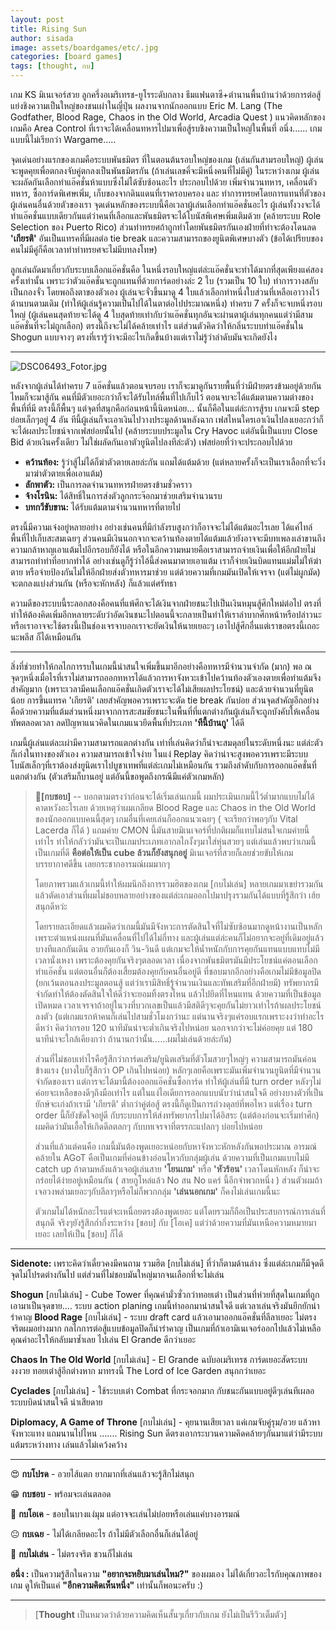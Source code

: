 ```yaml
---
layout: post
title: Rising Sun
author: sisada
image: assets/boardgames/etc/.jpg
categories: [board games]
tags: [thought, กบ]
---
```

เกม KS มิเนเจอร์สวย ลูกครึ่งอเมริเทรช-ยูโรระดับกลาง ธีมแฟนตาซี+ตำนานพื้นบ้านว่าด้วยการต่อสู้แย่งชิงความเป็นใหญ่ของชนเผ่าในญี่ปุ่น ผลงานจากนักออกแบบ Eric M. Lang (The Godfather, Blood Rage, Chaos in the Old World, Arcadia Quest ) แนวคิดหลักของเกมคือ Area Control ที่เราจะได้เคลื่อนทหารไปมาเพื่อสู้รบชิงความเป็นใหญ่ในพื้นที่
อนึ่ง...... เกมแบบนี้ไม่เรียกว่า Wargame.....


จุดเด่นอย่างแรกของเกมคือระบบพันธมิตร ที่ในตอนต้นรอบใหญ่ของเกม (เล่นกันสามรอบใหญ่) ผู้เล่นจะพูดคุยเพื่อตกลงจับคู่ตกลงเป็นพันธมิตรกัน (ถ้าเล่นเลขคี่จะมีหนึ่งคนที่ไม่มีคู่) ในระหว่างเกม ผู้เล่นจะผลัดกันเลือกทำแอ๊คชั่นห้าแบบซึ่งไม่ได้ซับซ้อนอะไร ประกอบไปด้วย เพิ่มจำนวนทหาร, เคลื่อนตัวทหาร, ซื้อการ์ดพิเศษเพิ่ม, เก็บของจากดินแดนที่เราครอบครอง และ ทำการทรยศโดยการแทนที่ตัวของผู้เล่นคนอื่นด้วยตัวของเรา จุดเด่นหลักของระบบนี้คือเวลาผู้เล่นเลือกทำแอ๊คชั่นอะไร ผู้เล่นทั้งวงจะได้ทำแอ๊คชั่นแบบเดียวกันแต่ว่าคนที่เลือกและพันธมิตรจะได้โบนัสพิเศษเพิ่มเติมด้วย (คล้ายระบบ Role Selection ของ Puerto Rico) ส่วนท่าทรยศถ้าถูกทำโดยพันธมิตรกันเองฝ่ายที่ทำจะต้องโดนลด **'เกียรติ'** อันเป็นแทรคที่มีผลต่อ tie break และความสามารถของยูนิตพิเศษบางตัว (ข้อได้เปรียบของคนไม่มีคู่ก็คือเวลาทำท่าทรยศจะไม่มีบทลงโทษ)

ลูกเล่นถัดมาเกี่ยวกับระบบเลือกแอ๊คชั่นคือ ในหนึ่งรอบใหญ่แต่ล่ะแอ๊คชั่นจะทำได้มากที่สุดเพียงแค่สองครั้งเท่านั้น เพราะว่าตัวแอ๊คชั่นจะถูกแทนที่ด้วยการ์ดอย่างล่ะ 2 ใบ (รวมเป็น 10 ใบ) ทำการวางสลับเป็นกองจั่ว โดยพอถึงตาของตัวเอง ผู้เล่นจะจั่วขึ้นมาดู 4 ใบแล้วเลือกทำหนึ่งใบส่วนที่เหลือเอาวางไว้ด้านบนตามเดิม (ทำให้ผู้เล่นรู้ความเป็นไปได้ในตาต่อไปประมาณหนึ่ง) ทำครบ 7 ครั้งก็จะจบหนึ่งรอบใหญ่ (ผู้เล่นคนสุดท้ายจะได้ดู 4 ใบสุดท้ายเท่ากับว่าแอ๊คชั่นทุกอันจะผ่านตาผู้เล่นทุกคนแต่ว่ามีสามแอ๊คชั่นที่จะไม่ถูกเลือก) ตรงนี้ถึงจะไม่ได้คล้ายเท่าไร แต่ส่วนตัวคิดว่าให้กลิ่นระบบทำแอ๊คชั่นใน Shogun แบบจางๆ ตรงที่เรารู้ว่าจะมีอะไรเกิดขึ้นบ้างแต่เราไม่รู้ว่าลำดับมันจะเกิดยังไง



---


![DSC06493_Fotor.jpg](https://boardnbon.files.wordpress.com/2018/01/dsc06493_fotor.jpg)

หลังจากผู้เล่นได้ทำครบ 7 แอ๊คชั่นแล้วตอนจบรอบ เราก็จะมาดูกันรายพื้นที่ว่ามีฝ่ายตรงข้ามอยู่ด้วยกันไหมก็จะมาสู้กัน คนที่มีตัวเยอะกว่าก็จะได้รับไทล์พื้นที่ไปเก็บไว้ ตอนจบจะได้แต้มตามความต่างของพื้นที่ที่มี
ตรงนี้ก็พื้นๆ แต่จุดที่สนุกคือก่อนหน้านี้นิดหน่อย... นั้นก็คือในแต่ล่ะการสู้รบ เกมจะมี step ย่อยเล็กๆอยู่ 4 อัน ทีนี้ผู้เล่นก็จะเอาเงินไปวางประมูลด้านหลังฉาก เฟสไหนใครเอาเงินไปลงเยอะกว่าก็จะได้ผลประโยชน์จากเฟสย่อยนั้นไป (คล้ายระบบประมูลใน Cry Havoc แต่อันนี้เป็นแบบ Close Bid ด้วยเงินครั้งเดียว ไม่ใช่ผลัดกันเอาตัวยูนิตไปลงทีล่ะตัว) เฟสย่อยที่ว่าจะประกอบไปด้วย
* **คว้านท้อง:** รู้ว่าสู้ไม่ได้ก็ฆ่าตัวตายเลยล่ะกัน แถมได้แต้มด้วย (แต่หลายครั้งก็จะเป็นเราเลือกที่จะวิ่งมาฆ่าตัวตายเพื่อเอาแต้ม)
* **ลักพาตัว:** เป็นการลดจำนวนทหารฝ่ายตรงข้ามชั่วคราว
* **จ้างโรนิน:** ได้สิทธิ์ในการส่งตัวลูกกระจ๊อกมาช่วยเสริมจำนวนรบ
* **บทกวีขับขาน:** ได้รับแต้มตามจำนวนทหารที่ตายไป


ตรงนี้มีความเจ๋งอยู่หลายอย่าง อย่างเช่นคนที่มีกำลังรบสูงกว่าก็อาจจะไม่ได้แต้มอะไรเลย ได้แค่ไทล์พื้นที่ไปเก็บสะสมเฉยๆ ส่วนคนมีเงินนอกจากจะคว้านท้องตายได้แต้มแล้วยังอาจจะมีบทเพลงเล่าขานถึงความกล้าหาญเอาแต้มไปอีกรอบก็ยังได้ หรือในอีกความหมายคือเราสามารถจ่ายเงินเพื่อให้อีกฝ่ายไม่สามารถทำท่าที่อยากทำได้ อย่างเช่นดูก็รู้ว่าไอ้นี้ส่งคนมาตายเอาแต้ม เราก็จ่ายเงินบิดแทนแม่มไม่ให้ฆ่าตาย หรือจ่ายป้องกันไม่ให้อีกฝ่ายส่งตัวทหารมาช่วย แต่ด้วยความที่เกมมันเปิดให้เจรจา (แต่ไม่ผูกมัด) จะตกลงแบ่งส่วนกัน (หรือจะหักหลัง) ก็แล้วแต่ศรัทธา

ความดีของระบบนี้ระลอกสองคือคนที่แพ้ศึกจะได้เงินจากฝ่ายชนะไปเป็นเงินหมุนสู้ศึกใหม่ต่อไป ตรงที่ทำให้ต้องคิดเพิ่มอีกหลายระดับว่าอัดเงินชนะไปตอนนี้จะกลายเป็นทำให้เราลำบากศึกหน้าหรือปล่าวนะ หรือเราอาจจะใช้ตรงนี้เป็นช่องเจรจาบอกเราจะยัดเงินให้นายเยอะๆ เอาไปสู้ศึกอื่นแต่เราขอตรงนี้เถอะนะพลีส ก็ได้เหมือนกัน



---



สิ่งที่ช่วยทำให้กลไกการรบในเกมนี้น่าสนใจเพิ่มขึ้นมาอีกอย่างคือทหารมีจำนวนจำกัด (มาก) พอ ณ จุดๆหนึ่งเมื่อไรที่เราไม่สามารถออกทหารได้แล้วการหาจังหวะเข้าไปคว้านท้องตัวเองตายเพื่อทำแต้มจึงสำคัญมาก (เพราะเวลามีคนเลือกแอ๊คชั่นเกิดตัวเราจะได้ไม่เสียผลประโยชน์) และด้วยจำนวนที่ยูนิตน้อย การขึ้นแทรค 'เกียรติ' เลยสำคัญพอควรเพราะจะตัด tie break กันบ่อย ส่วนจุดสำคัญอีกอย่างคือด้วยความที่แต้มส่วนหนึ่งมาจากการสะสมชัยชนะในพื้นที่ที่แตกต่างกันผู้เล่นก็จะถูกบังคับให้เคลื่อนทัพตลอดเวลา ลดปัญหาแนวคิดในเกมแนวยึดพื้นที่ประเภท **'ทีนี้บ้านกู'** ได้ดี

เกมนี้ผู้เล่นแต่ละเผ่ามีความสามารถแตกต่างกัน เท่าที่เล่นคิดว่าก็น่าจะสมดุลย์ในระดับหนึ่งนะ แต่ล่ะตัวก็เก่งในทางของตัวเอง ความสามารถเข้าใจง่าย ในแง่ Replay คิดว่าน่าจะสูงพอควรเพราะมีระบบโบนัสเล็กๆที่เราต้องส่งยูนิตเราไปบูชาเทพที่แต่ล่ะเกมไม่เหมือนกัน รวมถึงลำดับกับการออกแอ๊คชั่นที่แตกต่างกัน (ตัวเสริมก็บานอยู่ แต่อันนี้ขอพูดถึงกรณีมีแค่ตัวเกมหลัก)

> 🐸**[กบชอบ]** -- บอกตามตรงว่าก่อนจะได้เริ่มเล่นเกมนี้ ผมประเมินเกมนี้ไว้ต่ำมากแบบไม่ได้คาดหวังอะไรเลย ด้วยเหตุว่าผมเกลียด Blood Rage และ Chaos in the Old World ของนักออกแบบคนนี้สุดๆ เกมอื่นที่เคยเล่นก็ออกแนวเฉยๆ ( จะเรียกว่าพอๆกับ Vital Lacerda ก็ได้ ) แถมค่าย CMON นี้มันสายมิเนเจอร์ที่ปกติผมก็แทบไม่สนใจเกมค่ายนี้เท่าไร ทำให้กลัวว่ามันจะเป็นเกมประเภทเอากลไกงั้งๆมาใส่หุ่นสวยๆ แต่เล่นแล้วพบว่าเกมนี้เป็นเกมที่ดี **คือต่อให้เป็น cube ล้วนก็ยังสนุกอยู่** มิเนเจอร์ที่สวยก็เลยช่วยขับให้เกมบรรยากาศดีขึ้น เลยกระชากอารมณ์ผมมากๆ
> 
> โดยภาพรวมแล้วเกมนี้ทำให้ผมนึกถึงการรวมฮิตของเกม [กบไม่เล่น] หลายเกมมาเขย่ารวมกัน แล้วตัดเอาส่วนที่ผมไม่ชอบหลายอย่างของแต่ล่ะเกมออกไปมาปรุงรวมกันได้แบบที่รู้สึกว่า เฮ้ยสนุกดีหว่ะ
> 
> โดยรายละเอียดแล้วผมคิดว่าเกมนี้มันมีจังหวะการตัดสินใจที่ไม่ซับซ้อนมากดูหน้างานเป็นหลัก เพราะตำแหน่งแผนที่มันเคลื่อนที่ไปได้ไม่กี่ทาง และผู้เล่นแต่ล่ะคนก็ไม่อยากจะอยู่ที่เดิมอยู่แล้ว บางทีแลกกันเดิน อวยกันเองก็ วิน-วินดี แต่เกมจะให้น้ำหนักกับการคุยกันแทนแบบแทบไม่มีเวลานั่งเหงา เพราะต้องคุยกันจริงๆตลอดเวลา เนื่องจากพันธมิตรมันมีประโยชน์แค่ตอนเลือกทำแอ๊คชั่น แต่ตอนอื่นก็ต้องเสี้ยมต้องคุยกับคนอื่นอยู่ดี ที่ชอบมากอีกอย่างคือเกมไม่มีข้อมูลปิด (ยกเว้นตอนลงประมูลตอนสู้ แต่ว่าเรามีสิทธิ์รู้จำนวนเงินและทัพเสริมที่อีกฝ่ายมี) ทรัพยากรมีจำกัดทำให้ต้องตัดสินใจให้ดีว่าจะยอมทิ้งตรงไหน แล้วไปยึดที่ไหนแทน ด้วยความที่เป็นข้อมูลเปิดหมด เวลาเจรจาถ้าอยู่ในวงที่บวกเลขเป็นแล้วมีสติดีๆจะคุยกันไม่ยาวเท่าไรถ้าผลประโยชน์ลงตัว (แต่เกมแรกห้าคนก็เล่นไปสามชั่วโมงกว่านะ แต่นานจริงๆแค่รอบแรกเพราะงงว่าทำอะไรดีหว่า คิดว่ากรอบ 120 นาทีมันน่าจะต่ำเกินจริงไปหน่อย นอกจากว่าจะไม่ค่อยคุย แต่ 180 นาทีน่าจะใกล้เคียงกว่า ถ้านานกว่านั้น......ผมไม่เล่นด้วยล่ะกัน)
> 
> ส่วนที่ไม่ชอบเท่าไรคือรู้สึกว่าการ์ดเสริม/ยูนิตเสริมที่ตัวโมสวยๆใหญ่ๆ ความสามารถมันค่อนข้างแรง (บางใบก็รู้สึกว่า OP เกินไปหน่อย) หลักๆเลยคือเพราะมันเพิ่มจำนวนยูนิตที่มีจำนวนจำกัดของเรา แต่การจะได้มานี้ต้องออกแอ๊คชั่นซื้อการ์ด ทำให้ผู้เล่นที่มี turn order หลังๆไม่ค่อยจะเหลือของดีๆถึงมือเท่าไร แต่ในแง่ไอเดียการออกแบบนับว่าน่าสนใจดี อย่างบางตัวที่เป็นยักษ์จะเก่งถ้าเรามี 'เกียรติ' ต่ำกว่าคู่ต่อสู้ ตรงนี้ก็ดูเป็นการถ่วงดุลย์ที่พอไหว แต่เรื่อง turn order นี้ก็ยังขัดใจอยู่ดี กับระบบการให้ส่งทรัพยากรไปมาได้อิสระ (แต่ต้องก่อนจะเริ่มทำศึก) ผมคิดว่ามันเอื้อให้เกิดดีลตลกๆ กับบทเจรจาที่ตรรกะแปลกๆ บ่อยไปหน่อย
> 
> ส่วนที่แล้วแต่คนคือ เกมนี้มันต้องพูดเยอะหน่อยกับหาจังหวะหักหลังกันพอประมาณ อารมณ์คล้ายใน AGoT คือเป็นเกมที่ค่อนข้างอ่อนไหวกับกลุ่มผู้เล่น ด้วยความที่เป็นเกมแบบไม่มี catch up ถ้าตามหลังแล้วเจอผู้เล่นสาย **'โยนเกม'** หรือ **'หัวร้อน'** เวลาโดนหักหลัง ก็น่าจะกร่อยได้ง่ายอยู่เหมือนกัน ( สายกูโหล่แล้ว No สน No แคร์ นี้อีกจำพวกหนึ่ง ) ส่วนตัวผมถ้าเจอวงพล่ามเยอะๆกับลีลาๆหรือไม่ก็พวกกลุ่ม **'เล่นนอกเกม'** ก็คงไม่เล่นเกมนี้นะ
> 
> ตัวเกมไม่ได้หนักอะไรแต่จะเหนื่อยตรงต้องพูดเยอะ แต่โดยรวมก็ถือเป็นประสบการณ์การเล่นที่สนุกดี จริงๆยังรู้สึกก่ำกึ่งระหว่าง [ชอบ] กับ [โอเค] แต่ว่าด้วยความที่มันเหนือความหมายมาเยอะ เลยให้เป็น [ชอบ] ก็ได้




---


**Sidenote:** เพราะคิดว่าเดี๋ยวคงมีคนถาม รวมฮิต [กบไม่เล่น] ที่ว่าก็ตามด้านล่าง ซึ่งแต่ล่ะเกมก็มีจุดดี จุดไม่โปรดต่างกันไป แต่ส่วนที่ไม่ชอบมันใหญ่มากจนเลือกที่จะไม่เล่น


**Shogun** [กบไม่เล่น] - Cube Tower ที่คุณค่ามั่วซั่วกว่าทอยเต๋า เป็นส่วนที่ห่วยที่สุดในเกมที่ถูกเอามาเป็นจุดขาย.... ระบบ action planing เกมนี้ทำออกมาน่าสนใจดี แต่เวลาเล่นจริงมันยึกยักน่ารำคาญ
**Blood Rage** [กบไม่เล่น] - ระบบ draft card แล้วเอามาออกแอ๊คชั่นที่ลีลาเยอะ ไม่ตรงจริตผมอย่างมาก กลไกการต่อสู้แบบข้อมูลปิดก็น่ารำคาญ เป็นเกมที่ถ้าเอามิเนเจอร์ออกไปแล้วไม่เหลือคุณค่าอะไรให้กลับมาซ้ำเลย ไปเล่น El Grande ดีกว่าเยอะ


**Chaos In The Old World** [กบไม่เล่น] - El Grande ฉบับอเมริเทรช การ์ดเยอะสัดระบบงงงวย ทอยเต๋าสู้อีกต่างหาก มาทรงนี้ The Lord of Ice Garden สนุกกว่าเยอะ


**Cyclades** [กบไม่เล่น] - ใช้ระบบเต๋า Combat ที่กระจอกมาก กับชนะกันแบบอยู่ดีๆเล่นทีเผลอ ระบบบิดน่าสนใจดี น่าเสียดาย


**Diplomacy, A Game of Throne** [กบไม่เล่น] - คุยนานเสียเวลา แค่เกมจับคู่รุม/อวย แล้วหาจังหวะแทง แถมนานไปไหน ....... Rising Sun ดีตรงเอากระบวนความคิดคล้ายๆกันมาแต่ว่ามีระบบแต้มระหว่างทาง เล่นแล้วไม่เคว้งคว้าง




---



😍 **กบโปรด** - อวยไส้แตก ยากมากที่เล่นแล้วจะรู้สึกไม่สนุก

😁 **กบชอบ** - พร้อมจะเล่นตลอด

🙂 **กบโอเค** - ชอบในบางแง่มุม แต่อาจจะเล่นไม่บ่อยหรือเล่นแค่บางอารมณ์

😐 **กบเฉย** - ไม่ได้เกลียดอะไร ถ้าไม่มีตัวเลือกอื่นก็เล่นได้อยู่

🖕 **กบไม่เล่น** - ไม่ตรงจริต ชวนก็ไม่เล่น

**อนึ่ง :** เป็นความรู้สึกในความ **"อยากจะหยิบมาเล่นไหม?"** ของผมเอง ไม่ได้เกี่ยวอะไรกับคุณภาพของเกม ดูให้เป็นแค่ **"อีกความคิดเห็นหนึ่ง"** เท่านั้นก็พอนะครับ :)



---



> 
> [**Thought** เป็นหมวดว่าด้วยความคิดเห็นสั้นๆเกี่ยวกับเกม ยังไม่เป็นรีวิวเต็มตัว]
> 
> 
> 

